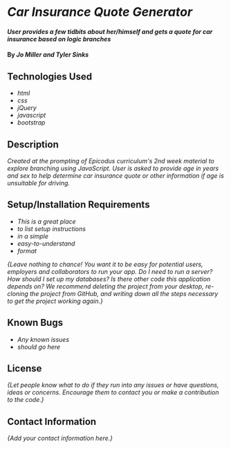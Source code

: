 # _Car Insurance Quote Generator_

#### _User provides a few tidbits about her/himself and gets a quote for car insurance based on logic branches_

#### By _**Jo Miller and Tyler Sinks**_

## Technologies Used

* _html_
* _css_
* _jQuery_
* _javascript_
* _bootstrap_

## Description

_Created at the prompting of Epicodus curriculum's 2nd week material to explore branching using JavaScript. User is asked to provide age in years and sex to help determine car insurance quote or other information if age is unsuitable for driving._

## Setup/Installation Requirements

* _This is a great place_
* _to list setup instructions_
* _in a simple_
* _easy-to-understand_
* _format_

_{Leave nothing to chance! You want it to be easy for potential users, employers and collaborators to run your app. Do I need to run a server? How should I set up my databases? Is there other code this application depends on? We recommend deleting the project from your desktop, re-cloning the project from GitHub, and writing down all the steps necessary to get the project working again.}_

## Known Bugs

* _Any known issues_
* _should go here_

## License

_{Let people know what to do if they run into any issues or have questions, ideas or concerns.  Encourage them to contact you or make a contribution to the code.}_

## Contact Information

_{Add your contact information here.}_